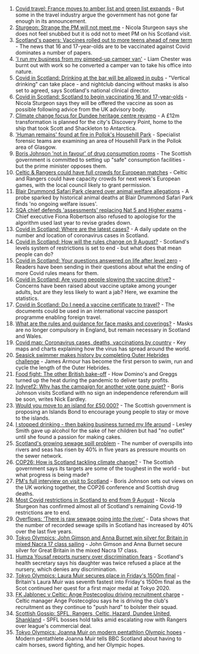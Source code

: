 1. [Covid travel: France moves to amber list and green list expands](https://www.bbc.co.uk/news/business-58079107) - But some in the travel industry argue the government has not gone far enough in its announcement.
2. [Sturgeon: Strange the PM will not meet me](https://www.bbc.co.uk/news/uk-politics-58079390) - Nicola Sturgeon says she does not feel snubbed but it is odd not to meet PM on his Scotland visit.
3. [Scotland's papers: Vaccines rolled out to more teens ahead of new term](https://www.bbc.co.uk/news/uk-scotland-58097168) - The news that 16 and 17-year-olds are to be vaccinated against Covid dominates a number of papers.
4. ['I run my business from my pimped-up camper van'](https://www.bbc.co.uk/news/uk-scotland-58025876) - Liam Chester was burnt out with work so he converted a camper van to take his office into nature.
5. [Covid in Scotland: Drinking at the bar will be allowed in pubs](https://www.bbc.co.uk/news/uk-scotland-58078053) - "Vertical drinking" can take place - and nightclub dancing without masks is also set to agreed, says Scotland's national clinical director.
6. [Covid in Scotland: Scotland to begin vaccinating 16 and 17-year-olds](https://www.bbc.co.uk/news/uk-scotland-58091362) - Nicola Sturgeon says they will be offered the vaccine as soon as possible following advice from the UK advisory body.
7. [Climate change focus for Dundee heritage centre revamp](https://www.bbc.co.uk/news/uk-scotland-tayside-central-58056237) - A £12m transformation is planned for the city's Discovery Point, home to the ship that took Scott and Shackleton to Antarctica.
8. ['Human remains' found at fire in Pollok's Househill Park](https://www.bbc.co.uk/news/uk-scotland-glasgow-west-58093936) - Specialist forensic teams are examining an area of Househill Park in the Pollok area of Glasgow.
9. [Boris Johnson 'not in favour' of drug consumption rooms](https://www.bbc.co.uk/news/uk-scotland-scotland-politics-58092735) - The Scottish government is committed to setting up "safe" consumption facilities - but the prime minister opposes them.
10. [Celtic & Rangers could have full crowds for European matches](https://www.bbc.co.uk/sport/football/58084402) - Celtic and Rangers could have capacity crowds for next week's European games, with the local council likely to grant permission.
11. [Blair Drummond Safari Park cleared over animal welfare allegations](https://www.bbc.co.uk/news/uk-scotland-tayside-central-58056240) - A probe sparked by historical animal deaths at Blair Drummond Safari Park finds 'no ongoing welfare issues'.
12. [SQA chief defends 'assessments' replacing Nat 5 and Higher exams](https://www.bbc.co.uk/news/uk-scotland-58089687) - Chief executive Fiona Robertson also refused to apologise for the algorithm used last year to revise grades down.
13. [Covid in Scotland: Where are the latest cases?](https://www.bbc.co.uk/news/uk-scotland-53511877) - A daily update on the number and location of coronavirus cases in Scotland.
14. [Covid in Scotland: How will the rules change on 9 August?](https://www.bbc.co.uk/news/uk-scotland-53166816) - Scotland's levels system of restrictions is set to end - but what does that mean people can do?
15. [Covid in Scotland: Your questions answered on life after level zero](https://www.bbc.co.uk/news/uk-scotland-58071989) - Readers have been sending in their questions about what the ending of more Covid rules means for them.
16. [Covid in Scotland: Are young people slowing the vaccine drive?](https://www.bbc.co.uk/news/uk-scotland-57915106) - Concerns have been raised about vaccine uptake among younger adults, but are they less likely to want a jab? Here, we examine the statistics.
17. [Covid in Scotland: Do I need a vaccine certificate to travel?](https://www.bbc.co.uk/news/uk-scotland-57519070) - The documents could be used in an international vaccine passport programme enabling foreign travel.
18. [What are the rules and guidance for face masks and coverings?](https://www.bbc.co.uk/news/health-51205344) - Masks are no longer compulsory in England, but remain necessary in Scotland and Wales.
19. [Covid map: Coronavirus cases, deaths, vaccinations by country](https://www.bbc.co.uk/news/world-51235105) - Key maps and charts explaining how the virus has spread around the world.
20. [Seasick swimmer makes history by completing Outer Hebrides challenge](https://www.bbc.co.uk/news/uk-scotland-edinburgh-east-fife-58059477) - James Armour has become the first person to swim, run and cycle the length of the Outer Hebrides.
21. [Food fight: The other British bake-off](https://www.bbc.co.uk/news/uk-scotland-scotland-business-58080953) - How Domino's and Greggs turned up the heat during the pandemic to deliver tasty profits.
22. [Indyref2: Why has the campaign for another vote gone quiet?](https://www.bbc.co.uk/news/uk-politics-58079551) - Boris Johnson visits Scotland with no sign an independence referendum will be soon, writes Nick Eardley.
23. [Would you move to an island for £50,000?](https://www.bbc.co.uk/news/uk-scotland-highlands-islands-58070578) - The Scottish government is proposing an Islands Bond to encourage young people to stay or move to the islands.
24. [I stopped drinking - then baking business turned my life around](https://www.bbc.co.uk/news/uk-scotland-north-east-orkney-shetland-58011992) - Lesley Smith gave up alcohol for the sake of her children but had "no outlet" until she found a passion for making cakes.
25. [Scotland's growing sewage spill problem](https://www.bbc.co.uk/news/uk-scotland-58040852) - The number of overspills into rivers and seas has risen by 40% in five years as pressure mounts on the sewer network.
26. [COP26: How is Scotland tackling climate change?](https://www.bbc.co.uk/news/uk-scotland-57970435) - The Scottish government says its targets are some of the toughest in the world - but what progress is being made?
27. [PM's full interview on visit to Scotland](https://www.bbc.co.uk/news/uk-scotland-58094228) - Boris Johnson sets out views on the UK working together, the COP26 conference and Scottish drug deaths.
28. [Most Covid restrictions in Scotland to end from 9 August](https://www.bbc.co.uk/news/uk-scotland-58077159) - Nicola Sturgeon has confirmed almost all of Scotland's remaining Covid-19 restrictions are to end.
29. [Overflows: ‘There is raw sewage going into the river’](https://www.bbc.co.uk/news/uk-scotland-58061389) - Data shows that the number of recorded sewage spills in Scotland has increased by 40% over the last five years.
30. [Tokyo Olympics: John Gimson and Anna Burnet win silver for Britain in mixed Nacra 17 class sailing](https://www.bbc.co.uk/sport/av/olympics/58069529) - John Gimson and Anna Burnet secure silver for Great Britain in the mixed Nacra 17 class.
31. [Humza Yousaf reports nursery over discrimination fears](https://www.bbc.co.uk/news/uk-scotland-58064620) - Scotland's health secretary says his daughter was twice refused a place at the nursery, which denies any discrimination.
32. [Tokyo Olympics: Laura Muir secures place in Friday's 1500m final](https://www.bbc.co.uk/sport/olympics/58087309) - Britain's Laura Muir was seventh fastest into Friday's 1500m final as the Scot continued her quest for a first major medal at Tokyo 2020.
33. [FK Jablonec v Celtic: Ange Postecoglou driving recruitment charge](https://www.bbc.co.uk/sport/football/58007178) - Celtic manager Ange Postecoglou says he is driving the club's recruitment as they continue to "push hard" to bolster their squad.
34. [Scottish Gossip: SPFL, Rangers, Celtic, Hazard, Dundee United, Shankland](https://www.bbc.co.uk/sport/football/58091163) - SPFL bosses hold talks amid escalating row with Rangers over league's commercial deal.
35. [Tokyo Olympics: Joanna Muir on modern pentathlon Olympic hopes](https://www.bbc.co.uk/sport/olympics/57841169) - Modern pentathlete Joanna Muir tells BBC Scotland about having to calm horses, sword fighting, and her Olympic hopes.
